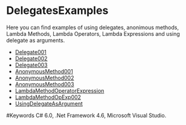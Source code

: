 # DelegatesExamples
Here you can find examples of using delegates, anonimous methods, Lambda Methods, Lambda Operators, Lambda Expressions and using delegate as arguments.
- [Delegate001](https://github.com/LusineHovs/DelegatesExamples/tree/master/Delegate001/Delegate001)<br>
- [Delegate002](https://github.com/LusineHovs/DelegatesExamples/tree/master/Delegate001/Delegate002)<br>
- [Delegate003](https://github.com/LusineHovs/DelegatesExamples/tree/master/Delegate001/Delegate003)<br>
- [AnonymousMethod001](https://github.com/LusineHovs/DelegatesExamples/tree/master/Delegate001/AnonymousMethod001)<br>
- [AnonymousMethod002](https://github.com/LusineHovs/DelegatesExamples/tree/master/Delegate001/AnonymousMethod002)<br>
- [AnonymousMethod003](https://github.com/LusineHovs/DelegatesExamples/tree/master/Delegate001/AnonymousMethod003)<br>
- [LambdaMethodOperatorExpression](https://github.com/LusineHovs/DelegatesExamples/tree/master/Delegate001/LambdaMethodOperatorExpression)<br>
- [LambdaMethodOpExp002](https://github.com/LusineHovs/DelegatesExamples/tree/master/Delegate001/LambdaMethodOpExp002)<br>
- [UsingDelegateAsArgument](https://github.com/LusineHovs/DelegatesExamples/tree/master/Delegate001/UsingDelegateAsArgument)<br>

#Keywords
C# 6.0, .Net Framework 4.6, Microsoft Visual Studio.
